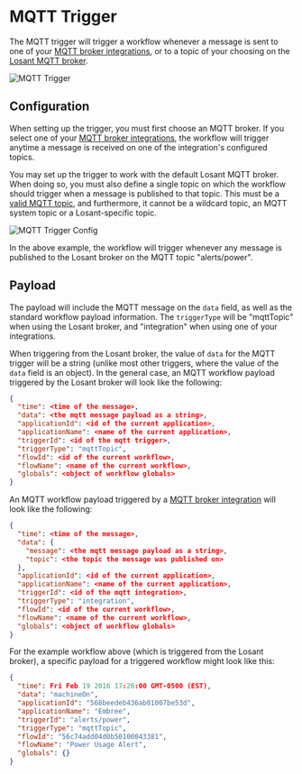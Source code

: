 # MQTT Trigger

The MQTT trigger will trigger a workflow whenever a message is sent to one of your [MQTT broker integrations](/applications/integrations/#mqtt), or to a topic of your choosing on the [Losant MQTT broker](/mqtt/overview/#the-losant-message-broker).

![MQTT Trigger](/images/workflows/triggers/mqtt-trigger.png "MQTT Trigger")

## Configuration

When setting up the trigger, you must first choose an MQTT broker. If you select one of your [MQTT broker integrations](/applications/integrations/#mqtt), the workflow will trigger anytime a message is received on one of the integration's configured topics.

You may set up the trigger to work with the default Losant MQTT broker. When doing so, you must also define a single topic on which the workflow should trigger when a message is published to that topic. This must be a [valid MQTT topic](http://www.hivemq.com/blog/mqtt-essentials-part-5-mqtt-topics-best-practices), and furthermore, it cannot be a wildcard topic, an MQTT system topic or a Losant-specific topic.

![MQTT Trigger Config](/images/workflows/triggers/mqtt-trigger-config.png "MQTT Trigger Config")

In the above example, the workflow will trigger whenever any message is published to the Losant broker on the MQTT topic "alerts/power".

## Payload

The payload will include the MQTT message on the `data` field, as well as the standard workflow payload information. The `triggerType` will be "mqttTopic" when using the Losant broker, and "integration" when using one of your integrations.

When triggering from the Losant broker, the value of `data` for the MQTT trigger will be a string (unlike most other triggers, where the value of the `data` field is an object). In the general case, an MQTT workflow payload triggered by the Losant broker will look like the following:

```json
{
  "time": <time of the message>,
  "data": <the mqtt message payload as a string>,
  "applicationId": <id of the current application>,
  "applicationName": <name of the current application>,
  "triggerId": <id of the mqtt trigger>,
  "triggerType": "mqttTopic",
  "flowId": <id of the current workflow>,
  "flowName": <name of the current workflow>,
  "globals": <object of workflow globals>
}
```

An MQTT workflow payload triggered by a [MQTT broker integration](/applications/integrations/#mqtt) will look like the following:

```json
{
  "time": <time of the message>,
  "data": {
    "message": <the mqtt message payload as a string>,
    "topic": <the topic the message was published on>
  },
  "applicationId": <id of the current application>,
  "applicationName": <name of the current application>,
  "triggerId": <id of the mqtt integration>,
  "triggerType": "integration",
  "flowId": <id of the current workflow>,
  "flowName": <name of the current workflow>,
  "globals": <object of workflow globals>
}
```

For the example workflow above (which is triggered from the Losant broker), a specific payload for a triggered workflow might look like this:

```json
{
  "time": Fri Feb 19 2016 17:26:00 GMT-0500 (EST),
  "data": "machineOn",
  "applicationId": "568beedeb436ab01007be53d",
  "applicationName": "Embree",
  "triggerId": "alerts/power",
  "triggerType": "mqttTopic",
  "flowId": "56c74add04d0b50100043381",
  "flowName": "Power Usage Alert",
  "globals": {}
}
```
